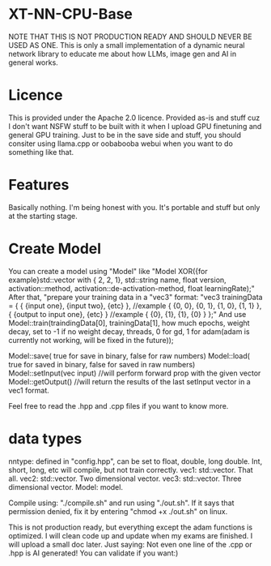 # XT-NN-CPU-Base
NOTE THAT THIS IS NOT PRODUCTION READY AND SHOULD NEVER BE USED AS ONE. This is only a small implementation of a dynamic neural network library to educate me about how LLMs, image gen and AI in general works.

# Licence
This is provided under the Apache 2.0 licence. Provided as-is and stuff cuz I don't want NSFW stuff to be built with it when I upload GPU finetuning and general GPU training. Just to be in the save side and stuff, you should consiter using llama.cpp or oobabooba webui when you want to do something like that.

# Features
Basically nothing. I'm being honest with you. It's portable and stuff but only at the starting stage.

# Create Model
You can create a model using "Model" like "Model XOR({for example}std::vector<long int> with { 2, 2, 1}, std::string name, float version, activation::method, activation::de-activation-method, float learningRate);"
After that, "prepare your training data in a "vec3" format:
"vec3 trainingData = 
{
  { {input one}, {input two}, {etc} }, //example { {0, 0}, {0, 1}, {1, 0}, {1, 1} }, 
  { {output to input one}, {etc} } //example { {0}, {1}, {1}, {0} }
};"
And use Model::train(traindingData[0], trainingData[1], how much epochs, weight decay, set to -1 if no weight decay, threads, 0 for gd, 1 for adam(adam is currently not working, will be fixed in the future));

Model::save( true for save in binary, false for raw numbers)
Model::load( true for saved in binary, false for saved in raw numbers)
Model::setInput(vec input) //will perform forward prop with the given vector
Model::getOutput() //will return the results of the last setInput vector in a vec1 format.

Feel free to read the .hpp and .cpp files if you want to know more.

# data types
nntype: defined in "config.hpp", can be set to float, double, long double. Int, short, long, etc will compile, but not train correctly.
vec1: std::vector<nntype>. That all.
vec2: std::vector<vec1>. Two dimensional vector.
vec3: std::vector<vec2>. Three dimensional vector.
Model: model.

Compile using: "./compile.sh" and run using "./out.sh". If it says that permission denied, fix it by entering "chmod +x ./out.sh" on linux.

This is not production ready, but everything except the adam functions is optimized. I will clean code up and update when my exams are finished. I will upload a small doc later.
Just saying: Not even one line of the .cpp or .hpp is AI generated! You can validate if you want:)
